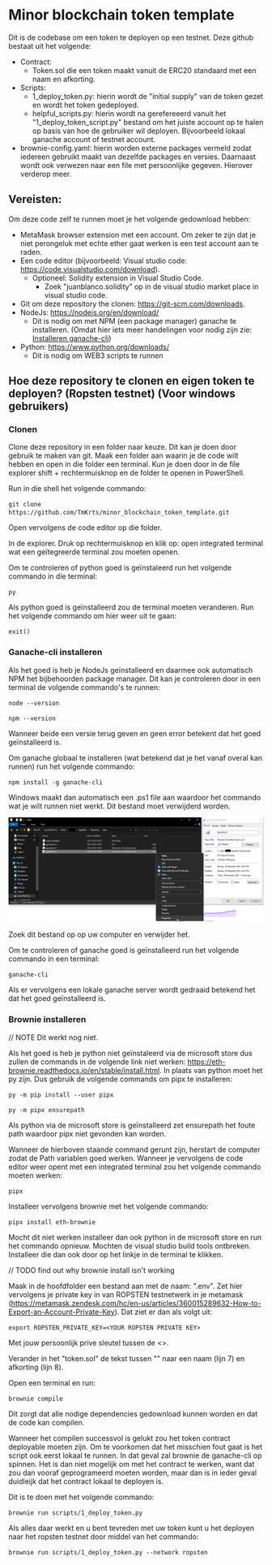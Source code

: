 # Minor blockchain token template

Dit is de codebase om een token te deployen op een testnet. Deze github bestaat uit het volgende:

- Contract:
  - Token.sol die een token maakt vanuit de ERC20 standaard met een naam en afkorting.
- Scripts:
  - 1_deploy_token.py: hierin wordt de "initial supply" van de token gezet en wordt het token gedeployed.
  - helpful_scripts.py: hierin wordt na gerefereeerd vanuit het "1_deploy_token_script.py" bestand om het juiste account op te halen op basis van hoe de gebruiker wil deployen. Bijvoorbeeld lokaal ganache account of testnet account.
- brownie-config.yaml: hierin worden externe packages vermeld zodat iedereen gebruikt maakt van dezelfde packages en versies. Daarnaast wordt ook verwezen naar een file met persoonlijke gegeven. Hierover verderop meer.

## Vereisten:

Om deze code zelf te runnen moet je het volgende gedownload hebben:

- MetaMask browser extension met een account. Om zeker te zijn dat je niet perongeluk met echte ether gaat werken is een test account aan te raden.
- Een code editor (bijvoorbeeld: Visual studio code: https://code.visualstudio.com/download).
  - Optioneel: Solidity extension in Visual Studio Code.
    - Zoek "juanblanco.solidity" op in de visual studio market place in visual studio code.
- Git om deze repository the clonen: https://git-scm.com/downloads.
- NodeJs: https://nodejs.org/en/download/
  - Dit is nodig om met NPM (een package manager) ganache te installeren. (Omdat hier iets meer handelingen voor nodig zijn zie: [Installeren ganache-cli](#ganache-cli-installeren))
- Python: https://www.python.org/downloads/
  - Dit is nodig om WEB3 scripts te runnen

## Hoe deze repository te clonen en eigen token te deployen? (Ropsten testnet) (Voor windows gebruikers)

### Clonen

Clone deze repository in een folder naar keuze. Dit kan je doen door gebruik te maken van git. Maak een folder aan waarin je de code wilt hebben en open in die folder een terminal. Kun je doen door in de file explorer shift + rechtermuisknop en de folder te openen in PowerShell.

Run in die shell het volgende commando:

```
git clone https://github.com/TmKrts/minor_blockchain_token_template.git
```

Open vervolgens de code editor op die folder.

In de explorer. Druk op rechtermuisknop en klik op: open integrated terminal wat een geïtegreerde terminal zou moeten openen.

Om te controleren of python goed is geïnstaleerd run het volgende commando in die terminal:

```
py
```

Als python goed is geïnstalleerd zou de terminal moeten veranderen. Run het volgende commando om hier weer uit te gaan:

```
exit()
```

### Ganache-cli installeren

Als het goed is heb je NodeJs geïnstalleerd en daarmee ook automatisch NPM het bijbehoorden package manager. Dit kan je controleren door in een terminal de volgende commando's te runnen:

```
node --version
```

```
npm --version
```

Wanneer beide een versie terug geven en geen error betekent dat het goed geïnstalleerd is. 

Om ganache globaal te installeren (wat betekend dat je het vanaf overal kan runnen) run het volgende commando:

```
npm install -g ganache-cli
```

Windows maakt dan automatisch een .ps1 file aan waardoor het commando wat je wilt runnen niet werkt. Dit bestand moet verwijderd worden. 

![ganache-cli ps1 bestand](https://github.com/TmKrts/minor_blockchain_token_template/blob/main/assets/ps1File.png)

Zoek dit bestand op op uw computer en verwijder het.

Om te controleren of ganache goed is geïnstalleerd run het volgende commando in een terminal:

```
ganache-cli
```

Als er vervolgens een lokale ganache server wordt gedraaid betekend het dat het goed geïnstalleerd is.

### Brownie installeren

// NOTE Dit werkt nog niet.

Als het goed is heb je python niet geïnstaleerd via de microsoft store dus zullen de commands in de volgende link niet werken: https://eth-brownie.readthedocs.io/en/stable/install.html. In plaats van python moet het py zijn. Dus gebruik de volgende commands om pipx te installeren:

```
py -m pip install --user pipx
```

```
py -m pipx ensurepath
```

Als python via de microsoft store is geïnstalleerd zet ensurepath het foute path waardoor pipx niet gevonden kan worden.

Wanneer de hierboven staande command gerunt zijn, herstart de computer zodat de Path variablen goed werken. Wanneer je vervolgens de code editor weer opent met een integrated terminal zou het volgende commando moeten werken:

```
pipx
```

Installeer vervolgens brownie met het volgende commando:

```
pipx install eth-brownie
```

Mocht dit niet werken installeer dan ook python in de microsoft store en run het commando opnieuw.
Mochten de visual studio build tools ontbreken. Installeer die dan ook door op het linkje in de terminal te klikken.

// TODO find out why brownie install isn't working

Maak in de hoofdfolder een bestand aan met de naam: ".env". Zet hier vervolgens je private key in van ROPSTEN testnetwerk in je metamask (https://metamask.zendesk.com/hc/en-us/articles/360015289632-How-to-Export-an-Account-Private-Key).
Dat ziet er dan als volgt uit:

```
export ROPSTEN_PRIVATE_KEY=<YOUR ROPSTEN PRIVATE KEY>
```

Met jouw persoonlijk prive sleutel tussen de <>.

Verander in het "token.sol" de tekst tussen "" naar een naam (lijn 7) en afkorting (lijn 8).

Open een terminal en run:

```
brownie compile
```

Dit zorgt dat alle nodige dependencies gedownload kunnen worden en dat de code kan compilen.

Wanneer het compilen successvol is gelukt zou het token contract deployable moeten zijn. Om te voorkomen dat het misschien fout gaat is het script ook eerst lokaal te runnen. In dat geval zal brownie de ganache-cli op spinnen. Het is dan niet mogelijk om met het contract te werken, want dat zou dan vooraf geprogrameerd moeten worden, maar dan is in ieder geval duidleijk dat het contract lokaal te deployen is.

Dit is te doen met het volgende commando:

```solidity
brownie run scripts/1_deploy_token.py
```

Als alles daar werkt en u bent tevreden met uw token kunt u het deployen naar het ropsten testnet door middel van het commando:

```solidity
brownie run scripts/1_deploy_token.py --network ropsten
```
